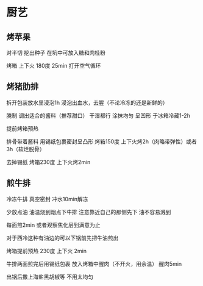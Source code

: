 # 厨艺

## 烤苹果

对半切 挖出种子 在坑中可放入糖和肉桂粉

烤箱 上下火 180度 25min 打开空气循环

## 烤猪肋排

拆开包装放水里浸泡1h 浸泡出血水，去腥（不论冷冻的还是新鲜的）

腌制 调出适合的酱料（推荐甜口） 干湿都行 涂抹均匀 呈凹形 于冰箱冷藏1-2h

提前烤箱预热

排骨带着酱料 用锡纸包裹密封呈凸形 烤箱150度 上下火烤2h（肉略带弹性）或者3h（软烂脱骨）

去掉锡纸 烤箱230度 上下火烤2min

## 煎牛排

冷冻牛排 真空密封 冲水10min解冻

少放点油 油温烧到烟点下牛排 注意靠近自己的那侧先下 油不容易溅到

每面煎2min 或者观察焦化层到满意为止

对于西冷这种有油边的可以下锅前先把牛油煎出

烤箱提前预热 230度 上下火 2min

牛排两面煎完后用锡纸包裹 放入烤箱中醒肉（不开火，用余温） 醒肉5min

出锅后撒上海盐黑胡椒等 不用太均匀

